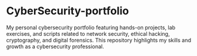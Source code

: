 # CyberSecurity-portfolio
My personal cybersecurity portfolio featuring hands-on projects, lab exercises, and scripts related to network security, ethical hacking, cryptography, and digital forensics. This repository highlights my skills and growth as a cybersecurity professional.
